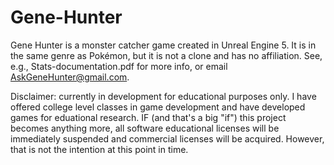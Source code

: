 # Gene-Hunter
Gene Hunter is a monster catcher game created in Unreal Engine 5. It is in the same genre as Pokémon, but it is not a clone and has no affiliation. See, e.g., Stats-documentation.pdf for more info, or email AskGeneHunter@gmail.com.

Disclaimer: currently in development for educational purposes only. I have offered college level classes in game development and have developed games for eduational research. IF (and that's a big "if") this project becomes anything more, all software educational licenses will be immediately suspended and commercial licenses will be acquired. However, that is not the intention at this point in time.
